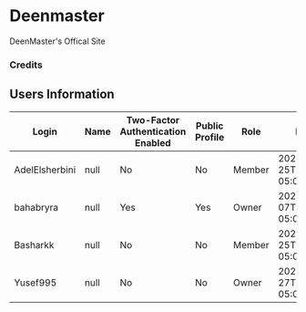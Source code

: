 # Deenmaster
DeenMaster's Offical Site

### Credits
## Users Information

| Login       | Name | Two-Factor Authentication Enabled | Public Profile | Role  | Last Active                 | SAML Name ID | Organization Roles Count | TFA Required By            |
|-------------|------|-----------------------------------|----------------|-------|-----------------------------|--------------|--------------------------|----------------------------|
| AdelElsherbini | null | No                                | No             | Member | 2024-08-25T14:48:31.000-05:00 | null         | 0                        | null                       |
| bahabryra   | null | Yes                               | Yes            | Owner | 2024-09-07T11:33:47.000-05:00 | null         | 0                        | null                       |
| Basharkk    | null | No                                | No             | Member | 2024-08-25T12:40:45.000-05:00 | null         | 0                        | null                       |
| Yusef995    | null | No                                | No             | Owner | 2024-08-27T09:55:39.000-05:00 | null         | 0                        | 2024-10-09T19:00:00.000-05:00 |
